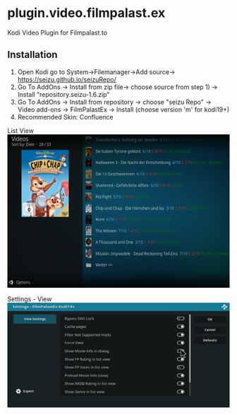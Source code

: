 # plugin.video.filmpalast.ex
Kodi Video Plugin for Filmpalast.to

Installation
------------
1) Open Kodi go to System->Filemanager->Add source-> https://seizu.github.io/seizuRepo/
2) Go To AddOns -> Install from zip file-> choose source from step 1) -> Install "repository.seizu-1.6.zip"
3) Go To AddOns -> Install from repository -> choose "seizu Repo" -> Video add-ons -> FilmPalastEx -> Install (choose version 'm' for kodi19+)
4) Recommended Skin: Confluence	

List View
<img src="./screenshot.png"/> 

Settings - View
<img src="./screenshot_settings.png"/>

